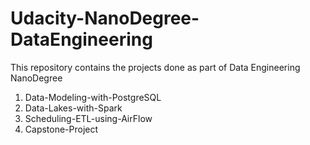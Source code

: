 # Udacity-NanoDegree-DataEngineering
This repository contains the projects done as part of Data Engineering NanoDegree
 
1. Data-Modeling-with-PostgreSQL
2. Data-Lakes-with-Spark
3. Scheduling-ETL-using-AirFlow
4. Capstone-Project
